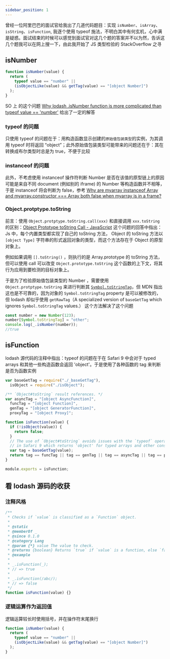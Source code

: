 ```yaml
---
sidebar_position: 1
---
```


曾经一位阿里巴巴的面试官给我出了几道代码题目：实现 `isNumber`、`isArray`、`isString`、`isFunction`, 我逐个使用 typeof 施法，不明白其中有何玄机，心中满是疑惑。面试结束的时候可以感觉到面试官对这几个题的答案并不以为然，告诉这几个题我可以在网上搜一下，由此我开始了 JS 类型检验的 StackOverflow 之寻

## isNumber

```js {4}
function isNumber(value) {
  return (
    typeof value == "number" ||
    (isObjectLike(value) && getTag(value) == "[object Number]")
  );
}
```

SO 上 的这个问题 [Why lodash .isNumber function is more complicated than typeof value == 'number'](https://stackoverflow.com/questions/56663938/why-lodash-isnumber-function-is-more-complicated-than-typeof-value-number) 给出了一定的解答

### typeof 的问题

只使用 typeof 的问题在于：用构造函数显示创建的`原始值包装类型`的实例，为其调用 typeof 时将返回 “object”；此外原始值包装类型可能带来的问题还在于：其在转换成布尔类型时总是为 true，不便于比较

### instanceof 的问题

此外，不考虑使用 instanceof 操作符判断 Number 是否在该值的原型链上的原因可能是来自不同 document (例如别的 iframe) 的 Number 等构造函数并不相等，于是 instanceof 将会判断为 false，参考 [Why are myarray instanceof Array and myarray.constructor === Array both false when myarray is in a frame?](https://stackoverflow.com/questions/6473273/why-are-myarray-instanceof-array-and-myarray-constructor-array-both-false-wh)

### Object.protptype.toString

前言：使用 `Object.protptype.toString.call(xxx)` 和直接调用 `xxx.toString` 的区别：[Object Prototype toString Call - JavaScript](https://stackoverflow.com/questions/45489249/object-prototype-tostring-call-javascript/45489514) 这个问题的回答中指出：Js 中，每个内置类型都实现了自己的 toString 方法， Object 的 toString 方法以 `[object Type]` 字符串的形式返回对象的类型，而这个方法存在于 Object 的原型对象上。

例如如果调用 `[].toString()` ，则执行的是 Array.prototype 的 toString 方法，但可以使用 call 可以改变 `Object.prototype.toString` 这个函数的上下文，将其行为应用到要检测的目标对象上。

于是为了检验原始值包装类型的 Number ，需要使用 `Object.protptype.toString` 来进行判断其 [`Symbol.toStringTag`](https://developer.mozilla.org/en-US/docs/Web/JavaScript/Reference/Global_Objects/Object/toString#using_tostring_to_detect_object_class)，但 MDN 指出这也是不可靠的，因为对象的 `Symbol.toStringTag` property 是可以被修改的，但 lodash 却似乎使用 `getRawTag`（A specialized version of `baseGetTag` which ignores `Symbol.toStringTag` values.） 这个方法解决了这个问题

```js
const number = new Number(123);
number[Symbol.toStringTag] = "other";
console.log(_.isNumber(number));
//true
```

## isFunction

lodash 源代码的注释中指出：typeof 的问题在于在 Safari 9 中会对于 typed arrays 和其他一些构造函数会返回 'object'。于是使用了各种函数的 tag 来判断是否为函数实例

```js
var baseGetTag = require("./_baseGetTag"),
  isObject = require("./isObject");

/** `Object#toString` result references. */
var asyncTag = "[object AsyncFunction]",
  funcTag = "[object Function]",
  genTag = "[object GeneratorFunction]",
  proxyTag = "[object Proxy]";

function isFunction(value) {
  if (!isObject(value)) {
    return false;
  }
  // The use of `Object#toString` avoids issues with the `typeof` operator
  // in Safari 9 which returns 'object' for typed arrays and other constructors.
  var tag = baseGetTag(value);
  return tag == funcTag || tag == genTag || tag == asyncTag || tag == proxyTag;
}

module.exports = isFunction;
```

## 看 lodash 源码的收获

### 注释风格

```js
/**
 * Checks if `value` is classified as a `Function` object.
 *
 * @static
 * @memberOf _
 * @since 0.1.0
 * @category Lang
 * @param {*} value The value to check.
 * @returns {boolean} Returns `true` if `value` is a function, else `false`.
 * @example
 *
 * _.isFunction(_);
 * // => true
 *
 * _.isFunction(/abc/);
 * // => false
 */
function isFunction(value) {}
```

### 逻辑运算作为返回值

逻辑运算较长时使用括号，并在操作符末尾换行

```js {2,3,4,5}
function isNumber(value) {
  return (
    typeof value == "number" ||
    (isObjectLike(value) && getTag(value) == "[object Number]")
  );
}
```
